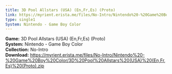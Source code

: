 ```yaml
---
title: 3D Pool Allstars (USA) (En,Fr,Es) (Proto)
link: https://myrient.erista.me/files/No-Intro/Nintendo%20-%20Game%20Boy%20Color/3D%20Pool%20Allstars%20(USA)%20(En,Fr,Es)%20(Proto).zip
type: single1
System: Nintendo - Game Boy Color
---
```

<b>Game:</b> 3D Pool Allstars (USA) (En,Fr,Es) (Proto)<br>
<b>System:</b> Nintendo - Game Boy Color<br>
<b>Collection:</b> No-Intro<br>
<b>Download:</b> https://myrient.erista.me/files/No-Intro/Nintendo%20-%20Game%20Boy%20Color/3D%20Pool%20Allstars%20(USA)%20(En,Fr,Es)%20(Proto).zip